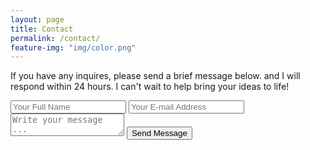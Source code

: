 ```yaml
---
layout: page
title: Contact
permalink: /contact/
feature-img: "img/color.png"
---
```


 If you have any inquires, please send a brief message below. and I will respond within 24 hours. I can't wait to help bring your ideas to life!
<form action="https://getsimpleform.com/messages?form_api_token=3f356016307b9868d533998d70de9a8a" method="post">
  <!-- the redirect_to is optional, the form will redirect to the referrer on submission -->
  <input type='hidden' name='redirect_to' value='https://joelio7.github.io/thank-you/' />
  <input type='text' name='name' placeholder='Your Full Name' />
  <input type='email' name='email' placeholder='Your E-mail Address' />
  <textarea name='message' placeholder='Write your message ...'></textarea>
  <input type='submit' value='Send Message' />
</form>

